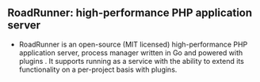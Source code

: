## RoadRunner: high-performance PHP application server
- RoadRunner is an open-source (MIT licensed) high-performance PHP application server, process manager written in Go and powered with plugins . It supports running as a service with the ability to extend its functionality on a per-project basis with plugins.